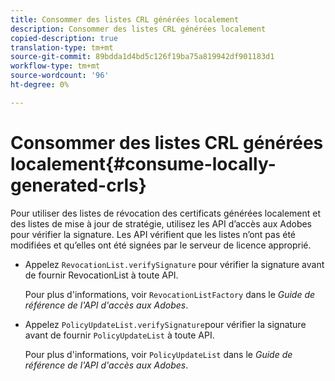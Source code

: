 ```yaml
---
title: Consommer des listes CRL générées localement
description: Consommer des listes CRL générées localement
copied-description: true
translation-type: tm+mt
source-git-commit: 89bdda1d4bd5c126f19ba75a819942df901183d1
workflow-type: tm+mt
source-wordcount: '96'
ht-degree: 0%

---
```



# Consommer des listes CRL générées localement{#consume-locally-generated-crls}

Pour utiliser des listes de révocation des certificats générées localement et des listes de mise à jour de stratégie, utilisez les API d’accès aux Adobes pour vérifier la signature. Les API vérifient que les listes n’ont pas été modifiées et qu’elles ont été signées par le serveur de licence approprié.

* Appelez `RevocationList.verifySignature` pour vérifier la signature avant de fournir RevocationList à toute API.

   Pour plus d&#39;informations, voir `RevocationListFactory` dans le *Guide de référence de l&#39;API d&#39;accès aux Adobes*.

* Appelez `PolicyUpdateList.verifySignature`pour vérifier la signature avant de fournir `PolicyUpdateList` à toute API.

   Pour plus d&#39;informations, voir `PolicyUpdateList` dans le *Guide de référence de l&#39;API d&#39;accès aux Adobes*.

